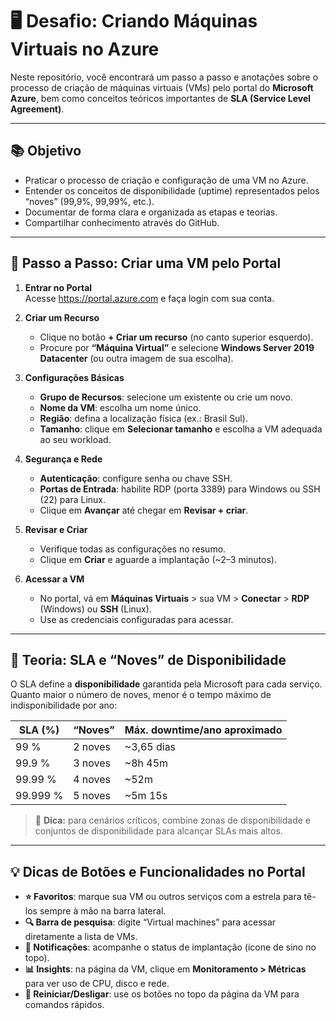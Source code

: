 # 🖥️ Desafio: Criando Máquinas Virtuais no Azure

Neste repositório, você encontrará um passo a passo e anotações sobre o processo de criação de máquinas virtuais (VMs) pelo portal do **Microsoft Azure**, bem como conceitos teóricos importantes de **SLA (Service Level Agreement)**.

---

## 📚 Objetivo

- Praticar o processo de criação e configuração de uma VM no Azure.
- Entender os conceitos de disponibilidade (uptime) representados pelos “noves” (99,9%, 99,99%, etc.).
- Documentar de forma clara e organizada as etapas e teorias.
- Compartilhar conhecimento através do GitHub.

---

## 🔧 Passo a Passo: Criar uma VM pelo Portal

1. **Entrar no Portal**  
   Acesse https://portal.azure.com e faça login com sua conta.

2. **Criar um Recurso**  
   - Clique no botão **+ Criar um recurso** (no canto superior esquerdo).  
   - Procure por **“Máquina Virtual”** e selecione **Windows Server 2019 Datacenter** (ou outra imagem de sua escolha).

3. **Configurações Básicas**  
   - **Grupo de Recursos**: selecione um existente ou crie um novo.  
   - **Nome da VM**: escolha um nome único.  
   - **Região**: defina a localização física (ex.: Brasil Sul).  
   - **Tamanho**: clique em **Selecionar tamanho** e escolha a VM adequada ao seu workload.

4. **Segurança e Rede**  
   - **Autenticação**: configure senha ou chave SSH.  
   - **Portas de Entrada**: habilite RDP (porta 3389) para Windows ou SSH (22) para Linux.  
   - Clique em **Avançar** até chegar em **Revisar + criar**.

5. **Revisar e Criar**  
   - Verifique todas as configurações no resumo.  
   - Clique em **Criar** e aguarde a implantação (~2–3 minutos).

6. **Acessar a VM**  
   - No portal, vá em **Máquinas Virtuais** > sua VM > **Conectar** > **RDP** (Windows) ou **SSH** (Linux).  
   - Use as credenciais configuradas para acessar.

---

## 🧠 Teoria: SLA e “Noves” de Disponibilidade

O SLA define a **disponibilidade** garantida pela Microsoft para cada serviço. Quanto maior o número de noves, menor é o tempo máximo de indisponibilidade por ano:

| SLA (%) | “Noves”        | Máx. downtime/ano aproximado |
|---------|----------------|------------------------------|
| 99 %    | 2 noves        | ~3,65 dias                   |
| 99.9 %  | 3 noves        | ~8h 45m                      |
| 99.99 % | 4 noves        | ~52m                         |
| 99.999 %| 5 noves        | ~5m 15s                      |

> 📌 **Dica:** para cenários críticos, combine zonas de disponibilidade e conjuntos de disponibilidade para alcançar SLAs mais altos.

---

## 💡 Dicas de Botões e Funcionalidades no Portal

- **⭐ Favoritos**: marque sua VM ou outros serviços com a estrela para tê-los sempre à mão na barra lateral.
- **🔍 Barra de pesquisa**: digite “Virtual machines” para acessar diretamente a lista de VMs.
- **🔔 Notificações**: acompanhe o status de implantação (ícone de sino no topo).
- **📊 Insights**: na página da VM, clique em **Monitoramento > Métricas** para ver uso de CPU, disco e rede.
- **🔄 Reiniciar/Desligar**: use os botões no topo da página da VM para comandos rápidos.

 
